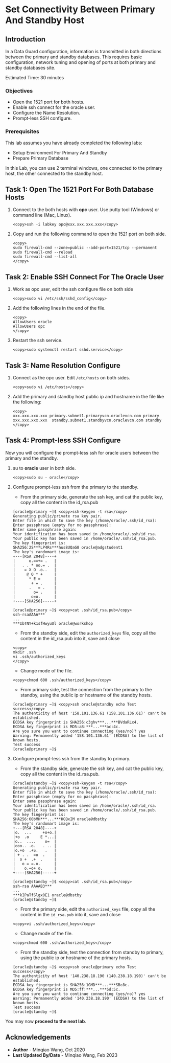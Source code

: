 # Set Connectivity Between Primary And Standby Host

## Introduction
In a Data Guard configuration, information is transmitted in both directions between the primary and standby databases. This requires basic configuration, network tuning and opening of ports at both primary and standby databases site. 

Estimated Time: 30 minutes

### Objectives
- Open the 1521 port for both hosts.
- Enable ssh connect for the oracle user.
- Configure the Name Resolution.
- Prompt-less SSH configure.

### Prerequisites

This lab assumes you have already completed the following labs:

- Setup Environment For Primary And Standby
- Prepare Primary Database

In this Lab, you can use 2 terminal windows, one connected to the primary host, the other connected to the standby host. 

## **Task 1:** Open The 1521 Port For Both Database Hosts

1. Connect to the both hosts with **opc** user. Use putty tool (Windows) or command line (Mac, Linux).

    ```
    <copy>ssh -i labkey opc@xxx.xxx.xxx.xxx</copy>
    ```

2. Copy and run the following command to open the 1521 port on both side.

    ```
    <copy>
    sudo firewall-cmd --zone=public --add-port=1521/tcp --permanent
    sudo firewall-cmd --reload
    sudo firewall-cmd --list-all
    </copy>
    ```

   

## **Task 2:** Enable SSH Connect For The Oracle User

1. Work as opc user, edit the ssh configure file on both side

    ```
    <copy>sudo vi /etc/ssh/sshd_config</copy>
    ```

2. Add the following lines in the end of the file.

    ```
    <copy>
    AllowUsers oracle
    AllowUsers opc
    </copy>
    ```

3. Restart the ssh service.

    ```
    <copy>sudo systemctl restart sshd.service</copy>
    ```


## Task 3: Name Resolution Configure

1. Connect as the opc user. Edit `/etc/hosts` on both sides.

    ```
    <copy>sudo vi /etc/hosts</copy>
    ```

   

2. Add the primary and standby host public ip and hostname in the file like the following:

    ```
    <copy>
    xxx.xxx.xxx.xxx primary.subnet1.primaryvcn.oraclevcn.com primary
    xxx.xxx.xxx.xxx  standby.subnet1.standbyvcn.oraclevcn.com standby
    </copy>
    ```

   



## **Task 4:** Prompt-less SSH Configure

Now you will configure the prompt-less ssh for oracle users between the primary and the standby.

1. su to **oracle** user in both side.

    ```
    <copy>sudo su - oracle</copy>
    ```

2. Configure prompt-less ssh from the primary to the standby.

    - From the primary side, generate the ssh key, and cat the public key, copy all the content in the id_rsa.pub

    ```
    [oracle@primary ~]$ <copy>ssh-keygen -t rsa</copy>
    Generating public/private rsa key pair.
    Enter file in which to save the key (/home/oracle/.ssh/id_rsa): 
    Enter passphrase (empty for no passphrase): 
    Enter same passphrase again: 
    Your identification has been saved in /home/oracle/.ssh/id_rsa.
    Your public key has been saved in /home/oracle/.ssh/id_rsa.pub.
    The key fingerprint is:
    SHA256:2S***LP4Rs***hus8UQaG8 oracle@adgstudent1
    The key's randomart image is:
    +---[RSA 2048]----+
    |      o.==+= .   |
    |   . . * oo.= .  |
    |    = X O .o..   |
    |     @ O * +     |
    |      * E =      |
    |       + = .     |
    |      .   = .    |
    |        o= .     |
    |       o=o.      |
    +----[SHA256]-----+ 
    ```

    ```
    [oracle@primary ~]$ <copy>cat .ssh/id_rsa.pub</copy>
    ssh-rsaAAAA***
    ...
    ***IbTNY+k1sfHwyuUl oracle@workshop 
    ```

    

    - From the standby side, edit the `authorized_keys` file, copy all the content in the id_rsa.pub into it, save and close

    ```
    <copy>
    mkdir .ssh
    vi .ssh/authorized_keys
    </copy>
    ```

    - Change mode of the file.

    ```
    <copy>chmod 600 .ssh/authorized_keys</copy>
    ```

       

    - From primary side, test the connection from the primary to the standby, using the public ip or hostname of the standby hosts.

    ```
    [oracle@primary ~]$ <copy>ssh oracle@standby echo Test success</copy>
    The authenticity of host '158.101.136.61 (158.101.136.61)' can't be established.
    ECDSA key fingerprint is SHA256:c3ghv***...***BVdaRLx4.
    ECDSA key fingerprint is MD5:a8:***...***ac:4c.
    Are you sure you want to continue connecting (yes/no)? yes
    Warning: Permanently added '158.101.136.61' (ECDSA) to the list of known hosts.
    Test success
    [oracle@primary ~]$ 
    ```

3. Configure prompt-less ssh from the standby to primary.

    - From the standby side, generate the ssh key, and cat the public key, copy all the content in the id_rsa.pub.

    ```
    [oracle@standby ~]$ <copy>ssh-keygen -t rsa</copy>
    Generating public/private rsa key pair.
    Enter file in which to save the key (/home/oracle/.ssh/id_rsa): 
    Enter passphrase (empty for no passphrase): 
    Enter same passphrase again: 
    Your identification has been saved in /home/oracle/.ssh/id_rsa.
    Your public key has been saved in /home/oracle/.ssh/id_rsa.pub.
    The key fingerprint is:
    SHA256:60bMH***...***HCQxIM oracle@dbstby
    The key's randomart image is:
    +---[RSA 2048]----+
    |o.  ...     +o+o.|
    |+o  .o     E *...|
    |o..  ....    o=  |
    |ooo.. .o.   . .. |
    |o.+o  .+S.   .   |
    | + . .  =o  .    |
    |  o +  .+  .     |
    |   o = =.o.      |
    |    o.=o+ o.     |
    +----[SHA256]-----+
    ```
    
    ```
    [oracle@standby ~]$ <copy>cat .ssh/id_rsa.pub</copy>
    ssh-rsa AAAAB3***
    ...
    ***kIPaTfSlgx0E1 oracle@dbstby
    [oracle@standby ~]$ 
    ```
    
    
    
    - From the primary side, edit the `authorized_keys` file, copy all the content in the `id_rsa.pub` into it, save and close
    
    ```
    <copy>vi .ssh/authorized_keys</copy>
    ```
    
    - Change mode of the file.
    
    ```
    <copy>chmod 600 .ssh/authorized_keys</copy>
    ```
    
    - From the standby side, test the connection from standby to primary, using the public ip or hostname of the primary hosts.
    
    ```
    [oracle@standby ~]$ <copy>ssh oracle@primary echo Test success</copy>
    The authenticity of host '140.238.18.190 (140.238.18.190)' can't be established.
    ECDSA key fingerprint is SHA256:1GMD***...***SBc8c.
    ECDSA key fingerprint is MD5:ff:***...***5d:5c.
    Are you sure you want to continue connecting (yes/no)? yes
    Warning: Permanently added '140.238.18.190' (ECDSA) to the list of known hosts.
    Test success
    [oracle@standby ~]$ 
    ```

You may now **proceed to the next lab**.

## Acknowledgements
* **Author** - Minqiao Wang, Oct 2020 
* **Last Updated By/Date** - Minqiao Wang, Feb 2023



